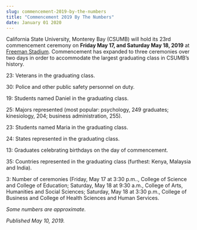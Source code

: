 ```yaml
---
slug: commencement-2019-by-the-numbers
title: "Commencement 2019 By The Numbers"
date: January 01 2020
---
```


<p>California State University, Monterey Bay (CSUMB) will hold its 23rd commencement ceremony on <b>Friday May 17, and Saturday May 18, 2019</b> at <a href="https://www.google.com/maps/@36.6508227,-121.80498,17z" style="background-color: rgb(255, 255, 255);">Freeman Stadium</a>. Commencement has expanded to three ceremonies over two days in order to accommodate the largest graduating class in CSUMB’s history.</p><p>23: Veterans in the graduating class.</p><p>30: Police and other public safety personnel on duty.</p><p>19: Students named Daniel in the graduating class.</p><p>25: Majors represented (most popular: psychology, 249 graduates; kinesiology, 204; business administration, 255).</p><p>23: Students named Maria in the graduating class.</p><p>24: States represented in the graduating class.</p><p>13: Graduates celebrating birthdays on the day of commencement.</p><p>35: Countries represented in the graduating class (furthest: Kenya, Malaysia and India).</p><p>3: Number of ceremonies (Friday, May 17 at 3:30 p.m.., College of Science and College of Education; Saturday, May 18 at 9:30 a.m., College of Arts, Humanities and Social Sciences; Saturday, May 18 at 3:30 p.m., College of Business and College of Health Sciences and Human Services.</p><p><em>Some numbers are approximate.</em></p><p><em>Published May 10, 2019.</em></p>
